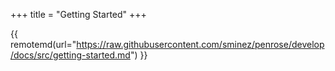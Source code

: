 +++
title = "Getting Started"
+++

{{ remotemd(url="https://raw.githubusercontent.com/sminez/penrose/develop/docs/src/getting-started.md") }}
